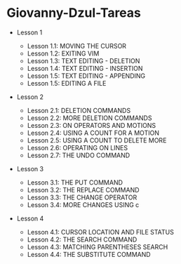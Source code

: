 # Giovanny-Dzul-Tareas

* Lesson 1
	* Lesson 1.1: MOVING THE CURSOR
	* Lesson 1.2: EXITING VIM
	* Lesson 1.3: TEXT EDITING - DELETION
	* Lesson 1.4: TEXT EDITING - INSERTION
	* Lesson 1.5: TEXT EDITING - APPENDING
	* Lesson 1.5: EDITING A FILE

* Lesson 2
	* Lesson 2.1: DELETION COMMANDS
	* Lesson 2.2: MORE DELETION COMMANDS
	* Lesson 2.3: ON OPERATORS AND MOTIONS
	* Lesson 2.4: USING A COUNT FOR A MOTION
	* Lesson 2.5: USING A COUNT TO DELETE MORE
	* Lesson 2.6: OPERATING ON LINES
	* Lesson 2.7: THE UNDO COMMAND

* Lesson 3
	* Lesson 3.1: THE PUT COMMAND
	* Lesson 3.2: THE REPLACE COMMAND
	* Lesson 3.3: THE CHANGE OPERATOR
	* Lesson 3.4: MORE CHANGES USING c

* Lesson 4
	* Lesson 4.1: CURSOR LOCATION AND FILE STATUS
	* Lesson 4.2: THE SEARCH COMMAND
	* Lesson 4.3: MATCHING PARENTHESES SEARCH
	* Lesson 4.4: THE SUBSTITUTE COMMAND
